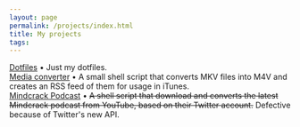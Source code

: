 ```yaml
---
layout: page
permalink: /projects/index.html
title: My projects
tags: 
---
```


[Dotfiles][1] &bull; Just my dotfiles.<br />
[Media converter][2] &bull; A small shell script that converts MKV files into M4V and creates an RSS feed of them for usage in iTunes.<br />
[Mindcrack Podcast][3] &bull; <s>A shell script that download and converts the latest Mindcrack podcast from YouTube, based on their Twitter account.</s> Defective because of Twitter's new API.

[1]: https://github.com/sakarias/dotfiles
[2]: https://bitbucket.org/sakarias/mediaconverter
[3]: https://github.com/sakarias/mindcrackpodcast

